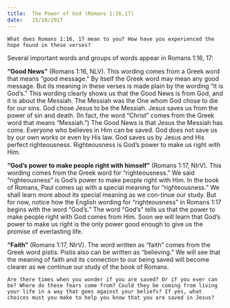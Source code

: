 ```yaml
---
title:  The Power of God (Romans 1:16,17)
date:   15/10/2017
---
```


`What does Romans 1:16, 17 mean to you? How have you experienced the hope found in these verses?`

Several important words and groups of words appear in Romans 1:16, 17:

**“Good News”** (Romans 1:16, NLV). This wording comes from a Greek word that means “good message.” By itself the Greek word may mean any good message. But its meaning in these verses is made plain by the wording “it is God’s.” This wording clearly shows us that the Good News is from God, and it is about the Messiah. The Messiah was the One whom God chose to die for our sins. God chose Jesus to be the Messiah. Jesus saves us from the power of sin and death. (In fact, the word “Christ” comes from the Greek word that means “Messiah.”) The Good News is that Jesus the Messiah has come. Everyone who believes in Him can be saved. God does not save us by our own works or even by His law. God saves us by Jesus and His perfect righteousness. Righteousness is God’s power to make us right with Him. 

**“God’s power to make people right with himself”** (Romans 1:17, NIrV). This wording comes from the Greek word for “righteousness.” We said “righteousness” is God’s power to make people right with Him. In the book of Romans, Paul comes up with a special meaning for “righteousness.” We shall learn more about its special meaning as we con-tinue our study. But for now, notice how the English wording for “righteousness” in Romans 1:17 begins with the word “God’s.” The word “God’s” tells us that the power to make people right with God comes from Him. Soon we will learn that God’s power to make us right is the only power good enough to give us the promise of everlasting life. 

**“Faith”** (Romans 1:17, NIrV). The word written as “faith” comes from the Greek word pistis. Pistis also can be written as “believing.” We will see that the meaning of faith and its connection to our being saved will become clearer as we continue our study of the book of Romans.

`Are there times when you wonder if you are saved? Or if you ever can be? Where do these fears come from? Could they be coming from living your life in a way that goes against your beliefs? If yes, what choices must you make to help you know that you are saved in Jesus?`
